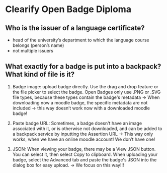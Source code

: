 # Clearify Open Badge Diploma
## Who is the issuer of a language certificate?
- head of the university’s department to which the language course belongs (person’s name) 
- not multiple issuers
## What exactly for a badge is put into a backpack? What kind of file is it?
1.	Badge image: upload badge directly. Use the drag and drop feature or the file picker to select the badge. Open Badges only use .PNG or .SVG file types, because these types contain the badge's metadata
-> When downloading now a moodle badge, the specific metadata are not included -> this way doesn’t work now with a downloaded moodle badge!

2.	Paste badge URL: Sometimes, a badge doesn't have an image associated with it, or is otherwise not downloaded, and can be added to a backpack service by inputting the Assertion URL
->	This way only works, when we have an online moodle account! We don’t have one!

3.	JSON: When viewing your badge, there may be a View JSON button. You can select it, then select Copy to clipboard. When uploading your badge, select the Advanced tab and paste the badge's JSON into the dialog box for easy upload.
->	We focus on this way!!!
